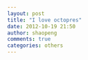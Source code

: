 ```yaml
---
layout: post
title: "I love octopres"
date: 2012-10-19 21:50
author: shaopeng
comments: true
categories: others
---
```

